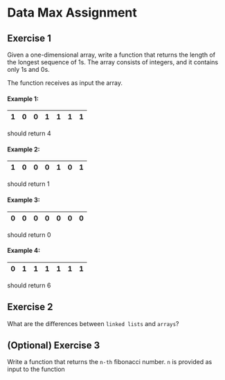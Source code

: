 # Data Max Assignment

## Exercise 1
Given a one-dimensional array, write a function that returns the length of the longest sequence of 1s.
The array consists of integers, and it contains only 1s and 0s.

The function receives as input the array.

#### Example 1:

| 1   | 0   | 0   | 1   | 1   | 1   | 1   | 
|-----|-----|-----|-----|-----|-----|-----|

should return 4

#### Example 2:
| 1   | 0   | 0   | 0   | 1   | 0   | 1   | 
|-----|-----|-----|-----|-----|-----|-----|

should return 1

#### Example 3:
| 0   | 0   | 0   | 0   | 0   | 0   | 0   | 
|-----|-----|-----|-----|-----|-----|-----|

should return 0

#### Example 4:
| 0   | 1   | 1   | 1   | 1   | 1   | 1   | 
|-----|-----|-----|-----|-----|-----|-----|

should return 6

## Exercise 2

What are the differences between `linked lists` and `arrays`?

## (Optional) Exercise 3

Write a function that returns the `n-th` fibonacci number. `n` is provided as input to the function
